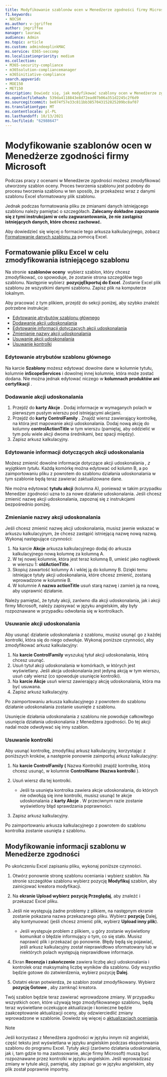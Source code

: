 ```yaml
---
title: Modyfikowanie szablonów ocen w Menedżerze zgodności firmy Microsoft
f1.keywords:
- NOCSH
ms.author: v-jgriffee
author: jmgriffee
manager: laurawi
audience: Admin
ms.topic: article
ms.custom: admindeeplinkMAC
ms.service: O365-seccomp
ms.localizationpriority: medium
ms.collection:
- M365-security-compliance
- m365solution-compliancemanager
- m365initiative-compliance
search.appverid:
- MOE150
- MET150
description: Dowiedz się, jak modyfikować szablony ocen w Menedżerze zgodności firmy Microsoft.
ms.openlocfilehash: 539da4118843e8d72ead07b06a351d2245c2f6d9
ms.sourcegitcommit: be074f57e33c811bb3857043152825209bc8af07
ms.translationtype: MT
ms.contentlocale: pl-PL
ms.lasthandoff: 10/13/2021
ms.locfileid: "62988647"
---
```

# <a name="modify-assessment-templates-in-microsoft-compliance-manager"></a>Modyfikowanie szablonów ocen w Menedżerze zgodności firmy Microsoft

Podczas pracy z ocenami w Menedżerze zgodności możesz zmodyfikować utworzony szablon oceny. Proces tworzenia szablonu jest podobny do [](compliance-manager-templates-create.md) procesu tworzenia szablonu w ten sposób, że przekażesz wraz z danymi szablonu Excel sformatowany plik szablonu.

Jednak podczas formatowania pliku ze zmianami danych istniejącego szablonu należy pamiętać o szczegółach. **Zalecamy dokładne zapoznanie się z tymi instrukcjami w celu zagwarantowania, że nie zastąpisz istniejących danych, które chcesz zachować.**

Aby dowiedzieć się więcej o formacie tego arkusza kalkulacyjnego, zobacz [Formatowanie danych szablonu za](compliance-manager-templates-format-excel.md) pomocą Excel.

## <a name="format-your-excel-file-to-modify-an-existing-template"></a>Formatowanie pliku Excel w celu zmodyfikowania istniejącego szablonu

Na stronie  **szablonów oceny**  wybierz szablon, który chcesz zmodyfikować, co spowoduje, że zostanie strona szczegółów tego szablonu. Następnie wybierz  **pozycjęEkportuj do Excel**. Zostanie Excel plik szablonu ze wszystkimi danymi szablonu. Zapisz plik na komputerze lokalnym.

Aby pracować z tym plikiem, przejdź do sekcji poniżej, aby szybko znaleźć potrzebne instrukcje:

- [Edytowanie atrybutów szablonu głównego](#edit-the-main-template-attributes)
- [Dodawanie akcji udoskonalania](#add-an-improvement-action)
- [Edytowanie informacji dotyczących akcji udoskonalania](#edit-an-improvement-actions-information)
- [Zmienianie nazwy akcji udoskonalania](#change-an-improvement-actions-name)
- [Usuwanie akcji udoskonalania](#remove-an-improvement-action)
- [Usuwanie kontrolki](#remove-a-control)

### <a name="edit-the-main-template-attributes"></a>Edytowanie atrybutów szablonu głównego

Na karcie **Szablony** możesz edytować dowolne dane w kolumnie tytułu,  kolumnie **inScopeServices** i dowolnej innej kolumnie, która może zostać dodana. Nie można jednak edytować niczego w **kolumnach produktów ani** **certyfikacji** .

### <a name="add-an-improvement-action"></a>Dodawanie akcji udoskonalania

1. Przejdź do **karty Akcje** . Dodaj informacje w wymaganych polach w pierwszym pustym wierszu pod istniejącymi akcjami.
2. Przejdź do **karty ControlFamily** . Znajdź wiersz zawierający kontrolkę, na która jest mapowanie akcji udoskonalania. Dodaj nową akcję do kolumny **controlActionTitle** w tym wierszu (pamiętaj, aby oddzielić w tym polu wiele akcji dwoma średnikami, bez spacji między).
3. Zapisz arkusz kalkulacyjny.

### <a name="edit-an-improvement-actions-information"></a>Edytowanie informacji dotyczących akcji udoskonalania

Możesz zmienić dowolne informacje dotyczące akcji udoskonalania *, z wyjątkiem tytułu*. Każdą komórkę można edytować od kolumn B, a po zaimportowaniu pliku z powrotem do szablonu działania udoskonalania w tym szablonie będą teraz zawierać zaktualizowane dane.

Nie można edytować **tytułu akcji** (kolumna A), ponieważ w takim przypadku Menedżer zgodności uzna to za nowe działanie udoskonalania. Jeśli chcesz zmienić nazwę akcji udoskonalania, zapoznaj się z instrukcjami bezpośrednio poniżej.

### <a name="change-an-improvement-actions-name"></a>Zmienianie nazwy akcji udoskonalania

Jeśli chcesz zmienić nazwę akcji udoskonalania, musisz jawnie wskazać w arkuszu kalkulacyjnym, że chcesz zastąpić istniejącą nazwę nową nazwą. Wykonaj następujące czynności:

1. Na karcie **Akcje** arkusza kalkulacyjnego dodaj do arkusza kalkulacyjnego nową kolumnę za kolumną A.
2. W tej nowej kolumnie, która jest teraz kolumną B, umieść jako nagłówek w wierszu 1: **oldActionTitle**.
3. Skopiuj zawartość kolumny A i wklej ją do kolumny B. Dzięki temu istniejące tytuły akcji udoskonalania, które chcesz zmienić, zostaną wprowadzone w kolumnie B.
4. W kolumnie A **nazwa actionTitle** usuń starą nazwę i zamień ją na nową, aby usprawnić działanie.

Należy pamiętać, że tytuły akcji, zarówno dla akcji udoskonalania, jak i akcji firmy Microsoft, należy zapisywać w języku angielskim, aby były rozpoznawane w przypadku odwołania się w kontrolkach.

### <a name="remove-an-improvement-action"></a>Usuwanie akcji udoskonalania

Aby usunąć działanie udoskonalania z szablonu, musisz usunąć go z każdej kontrolki, która się do niego odwołuje. Wykonaj poniższe czynności, aby zmodyfikować arkusz kalkulacyjny:

1. Na **karcie ControlFamily** wyszukaj tytuł akcji udoskonalania, którą chcesz usunąć.
2. Usuń tytuł akcji udoskonalania w komórkach, w których jest wyświetlany. Jeśli akcja udoskonalania jest jedyną akcją w tym wierszu, usuń cały wiersz (co spowoduje usunięcie kontrolki).
3. Na **karcie Akcje** usuń wiersz zawierający akcję udoskonalania, która ma być usuwana.
4. Zapisz arkusz kalkulacyjny.

Po zaimportowaniu arkusza kalkulacyjnego z powrotem do szablonu działanie udoskonalania zostanie usunięte z szablonu.

Usunięcie działania udoskonalania z szablonu nie powoduje całkowitego usunięcia działania udoskonalania z Menedżera zgodności. Do tej akcji nadal może odwoływać się inny szablon.

### <a name="remove-a-control"></a>Usuwanie kontrolki

Aby usunąć kontrolkę, zmodyfikuj arkusz kalkulacyjny, korzystając z poniższych kroków, a następnie ponownie zaimportuj arkusz kalkulacyjny:

1. Na **karcie ControlFamily (** Nazwa Kontrolki) znajdź kontrolkę, którą chcesz usunąć, w kolumnie **ControlName (Nazwa kontrolki** ).
2. Usuń wiersz dla tej kontrolki.
    - Jeśli ta usunięta kontrolka zawiera akcje udoskonalania, do których nie odwołują się inne kontrolki, musisz usunąć te akcje udoskonalania z **karty Akcje** . W przeciwnym razie zostanie wyświetlony błąd sprawdzania poprawności.

3. Zapisz arkusz kalkulacyjny.

Po zaimportowaniu arkusza kalkulacyjnego z powrotem do szablonu kontrolka zostanie usunięta z szablonu.

## <a name="modify-template-info-in-compliance-manager"></a>Modyfikowanie informacji szablonu w Menedżerze zgodności

Po ukończeniu Excel zapisaniu pliku, wykonaj poniższe czynności.

1. Otwórz ponownie stronę szablonu oceniania i wybierz szablon. Na stronie szczegółów szablonu wybierz pozycję **Modyfikuj** szablon, aby zainicjować kreatora modyfikacji.
2. Na **ekranie Upload wybierz** **pozycję Przeglądaj**, aby znaleźć i przekazać Excel pliku.
3. Jeśli nie występują żadne problemy z plikiem, na następnym ekranie zostanie pokazana nazwa przekazanego pliku. Wybierz **pozycję** Dalej, aby kontynuować (jeśli chcesz zmienić plik, wybierz **Upload inny plik**).
    - Jeśli występuje problem z plikiem, u góry zostanie wyświetlony komunikat o błędzie informujący o tym, co się stało. Musisz naprawić plik i przekazać go ponownie. Błędy będą się pojawiać, jeśli arkusz kalkulacyjny został nieprawidłowo sformatowany lub w niektórych polach występują nieprawidłowe informacje.

4. Ekran **Recenzja i zakończenie** zawiera liczbę akcji udoskonalania i kontrolek oraz maksymalną liczbę wyników dla szablonu. Gdy wszystko będzie gotowe do zatwierdzenia, wybierz pozycję **Dalej**.
5. Ostatni ekran potwierdza, że szablon został zmodyfikowany. Wybierz **pozycję Gotowe** , aby zamknąć kreatora.

Twój szablon będzie teraz zawierać wprowadzone zmiany. W przypadku wszystkich ocen, które używają tego zmodyfikowanego szablonu, będą teraz wyświetlane oczekujące aktualizacje i konieczne będzie zaakceptowanie aktualizacji oceny, aby odzwierciedlić zmiany wprowadzone w szablonie. Dowiedz się więcej o [aktualizacjach oceniania](compliance-manager-assessments.md#accept-updates-to-assessments).

> [!NOTE]
> Jeśli korzystasz z Menedżera zgodności w języku innym niż angielski, część tekstu jest wyświetlana w języku angielskim podczas eksportowania szablonu do programu Excel. Tytuły akcji (zarówno działania udoskonalania, jak i, tam gdzie to ma zastosowanie, akcje firmy Microsoft) muszą być rozpoznawane przez kontrolki w języku angielskim. Jeśli wprowadzasz zmiany w tytule akcji, pamiętaj, aby zapisać go w języku angielskim, aby plik został poprawnie importny.
